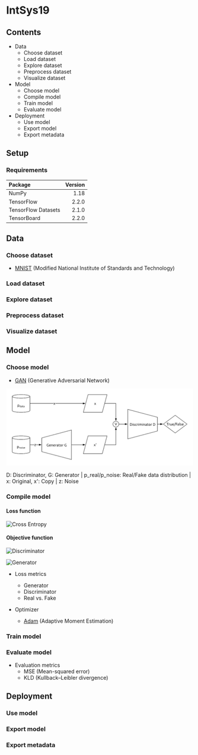 # IntSys19

## Contents

* Data
  * Choose dataset 
  * Load dataset
  * Explore dataset
  * Preprocess dataset
  * Visualize dataset
* Model
  * Choose model 
  * Compile model
  * Train model
  * Evaluate model
* Deployment
  * Use model
  * Export model
  * Export metadata

## Setup

### Requirements

| Package | Version |
| :- | -:|
| NumPy | 1.18 |
| TensorFlow | 2.2.0 |
| TensorFlow Datasets | 2.1.0 |
| TensorBoard | 2.2.0 |

## Data

### Choose dataset 

* [MNIST](http://yann.lecun.com/exdb/mnist/) (Modified National Institute of Standards and Technology)

### Load dataset

### Explore dataset

### Preprocess dataset

### Visualize dataset

## Model

### Choose model 

* [GAN](https://arxiv.org/abs/1406.2661) (Generative Adversarial Network)

![Architecture](./img/GAN.png)

D: Discriminator, G: Generator | p_real/p_noise: Real/Fake data distribution | x: Original, x': Copy | z: Noise

### Compile model

#### Loss function

![Cross Entropy](https://render.githubusercontent.com/render/math?math=L_%7BCE%7D(p)%3D%20%5Clog(p)%20%2B%20%5Clog(1-p))

#### Objective function

![Discriminator](https://render.githubusercontent.com/render/math?math=%5Cmax_%7BD%7D%20E_%7Bx%20%5Csim%20p_%7Bdata%7D%7D%20%5B%5Clog%20D(x)%5D)

![Generator](https://render.githubusercontent.com/render/math?math=%5Cmin_%7BG%7D%20E_%7Bz%20%5Csim%20p_%7Bnoise%7D%7D%20%5B%5Clog%201-D(G(z))%5D)

* Loss metrics
  * Generator
  * Discriminator
  * Real vs. Fake
  
* Optimizer
  * [Adam](https://arxiv.org/abs/1412.6980) (Adaptive Moment Estimation)
  
### Train model

### Evaluate model

* Evaluation metrics
  * MSE (Mean-squared error)
  * KLD (Kullback–Leibler divergence)

## Deployment 

### Use model

### Export model

### Export metadata
